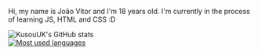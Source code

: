 Hi, my name is João Vitor and I'm 18 years old. I'm currently in the process of learning JS, HTML and CSS :D

![KusouUK's GitHub stats](https://github-readme-stats.vercel.app/api?username=KUSOUUK&show_icons=true&theme=radical)<br>
[![Most used languages](https://github-readme-stats.vercel.app/api/top-langs/?username=KusouUK&theme=radical)](https://github.com/KusouUK/github-readme-stats)
